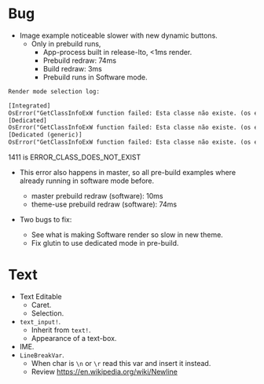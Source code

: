 # Bug

* Image example noticeable slower with new dynamic buttons.
    - Only in prebuild runs, 
        - App-process built in release-lto, <1ms render.
        - Prebuild redraw: 74ms
        - Build redraw: 3ms
        - Prebuild runs in Software mode.
```txt
Render mode selection log:

[Integrated]
OsError("GetClassInfoExW function failed: Esta classe não existe. (os error 1411)")
[Dedicated]
OsError("GetClassInfoExW function failed: Esta classe não existe. (os error 1411)")
[Dedicated (generic)]
OsError("GetClassInfoExW function failed: Esta classe não existe. (os error 1411)")

```
1411 is ERROR_CLASS_DOES_NOT_EXIST

* This error also happens in master, so all pre-build examples where already running in software mode before.
    - master prebuild redraw (software): 10ms
    - theme-use prebuild redraw (software): 74ms

* Two bugs to fix:
    - See what is making Software render so slow in new theme.
    - Fix glutin to use dedicated mode in pre-build.

# Text

* Text Editable
    - Caret.
    - Selection.
* `text_input!`.
    - Inherit from `text!`.
    - Appearance of a text-box.
* IME.
* `LineBreakVar`.
    - When char is `\n` or `\r` read this var and insert it instead. 
    - Review https://en.wikipedia.org/wiki/Newline

